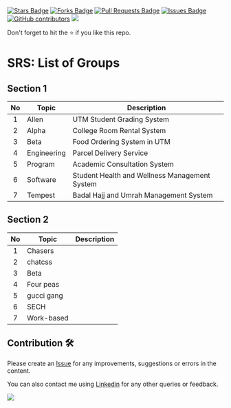 <a href="https://github.com/drshahizan/software-engineering/stargazers"><img src="https://img.shields.io/github/stars/drshahizan/software-engineering" alt="Stars Badge"/></a>
<a href="https://github.com/drshahizan/software-engineering/network/members"><img src="https://img.shields.io/github/forks/drshahizan/software-engineering" alt="Forks Badge"/></a>
<a href="https://github.com/drshahizan/software-engineering/pulls"><img src="https://img.shields.io/github/issues-pr/drshahizan/software-engineering" alt="Pull Requests Badge"/></a>
<a href="https://github.com/drshahizan/software-engineering/issues"><img src="https://img.shields.io/github/issues/drshahizan/software-engineering" alt="Issues Badge"/></a>
<a href="https://github.com/drshahizan/software-engineering/graphs/contributors"><img alt="GitHub contributors" src="https://img.shields.io/github/contributors/drshahizan/software-engineering?color=2b9348"></a>
![](https://visitor-badge.glitch.me/badge?page_id=drshahizan/software-engineering)

Don't forget to hit the :star: if you like this repo.

# SRS: List of Groups

## Section 1

| No | Topic | Description | 
| :-----: | ------ | ------ |
| 1 | Allen | UTM Student Grading System |
| 2 | Alpha | College Room Rental System |
| 3 | Beta | Food Ordering System in UTM |
| 4 | Engineering | Parcel Delivery Service |
| 5 | Program | Academic Consultation System|
| 6 | Software| Student Health and Wellness Management System |
| 7 | Tempest | Badal Hajj and Umrah Management System|

## Section 2

| No | Topic | Description | 
| :-----: | ------ | ------ |
| 1 | Chasers | |
| 2 | chatcss | |
| 3 | Beta | |
| 4 | Four peas | |
| 5 | gucci gang | |
| 6 | SECH | |
| 7 | Work-based | |



## Contribution 🛠️
Please create an [Issue](https://github.com/drshahizan/software-engineering/issues) for any improvements, suggestions or errors in the content.

You can also contact me using [Linkedin](https://www.linkedin.com/in/drshahizan/) for any other queries or feedback.

![](https://visitor-badge.glitch.me/badge?page_id=drshahizan)

